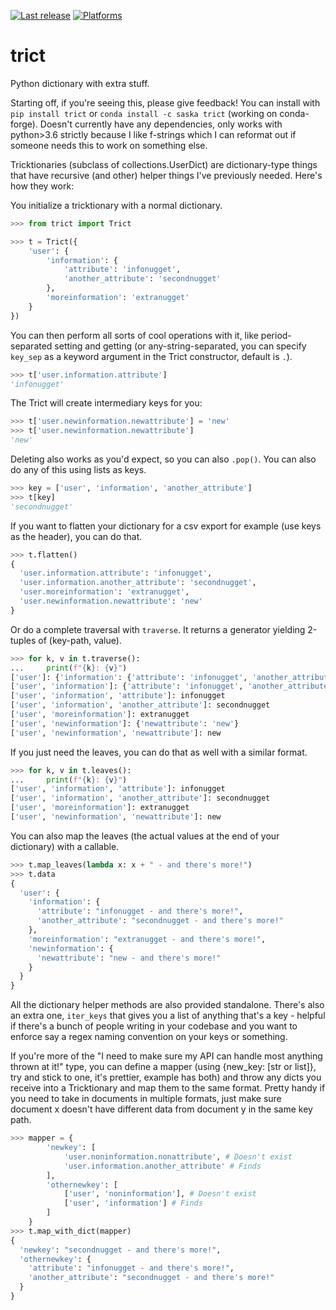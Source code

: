 [![Last release](https://anaconda.org/saska/trict/badges/latest_release_date.svg)](https://anaconda.org/saska/trict/)
[![Platforms](https://anaconda.org/saska/trict/badges/platforms.svg)](https://anaconda.org/saska/trict/)

# trict

Python dictionary with extra stuff.

Starting off, if you're seeing this, please give feedback! You can install with `pip install trict` or `conda install -c saska trict` (working on conda-forge). Doesn't currently have any dependencies, only works with python>3.6 strictly because I like f-strings which I can reformat out if someone needs this to work on something else.

Tricktionaries (subclass of collections.UserDict) are dictionary-type things that have recursive (and other) helper things I've previously needed. Here's how they work:

You initialize a tricktionary with a normal dictionary.

```python
>>> from trict import Trict

>>> t = Trict({
    'user': {
        'information': {
            'attribute': 'infonugget',
            'another_attribute': 'secondnugget'
        },
        'moreinformation': 'extranugget'
    }
})
```
You can then perform all sorts of cool operations with it, like period-separated setting and getting (or any-string-separated, you can specify `key_sep` as a keyword argument in the Trict constructor, default is `.`).

```python
>>> t['user.information.attribute']
'infonugget'
```

The Trict will create intermediary keys for you:
```python
>>> t['user.newinformation.newattribute'] = 'new'
>>> t['user.newinformation.newattribute']
'new'
```

Deleting also works as you'd expect, so you can also `.pop()`. You can also do any of this using lists as keys.
```python
>>> key = ['user', 'information', 'another_attribute']
>>> t[key]
'secondnugget'
```

If you want to flatten your dictionary for a csv export for example (use keys as the header), you can do that.
```python
>>> t.flatten()
{
  'user.information.attribute': 'infonugget', 
  'user.information.another_attribute': 'secondnugget', 
  'user.moreinformation': 'extranugget', 
  'user.newinformation.newattribute': 'new'
}
```

Or do a complete traversal with `traverse`. It returns a generator yielding 2-tuples of (key-path, value).
```python
>>> for k, v in t.traverse():
...     print(f"{k}: {v}")
['user']: {'information': {'attribute': 'infonugget', 'another_attribute': 'secondnugget'}, 'moreinformation': 'extranugget', 'newinformation': {'newattribute': 'new'}}
['user', 'information']: {'attribute': 'infonugget', 'another_attribute': 'secondnugget'}
['user', 'information', 'attribute']: infonugget
['user', 'information', 'another_attribute']: secondnugget
['user', 'moreinformation']: extranugget
['user', 'newinformation']: {'newattribute': 'new'}
['user', 'newinformation', 'newattribute']: new
```
If you just need the leaves, you can do that as well with a similar format.
```python
>>> for k, v in t.leaves():
...     print(f"{k}: {v}")
['user', 'information', 'attribute']: infonugget
['user', 'information', 'another_attribute']: secondnugget
['user', 'moreinformation']: extranugget
['user', 'newinformation', 'newattribute']: new
```

You can also map the leaves (the actual values at the end of your dictionary) with a callable.
```python
>>> t.map_leaves(lambda x: x + " - and there's more!")
>>> t.data
{
  'user': {
    'information': {
      'attribute': "infonugget - and there's more!", 
      'another_attribute': "secondnugget - and there's more!"
    }, 
    'moreinformation': "extranugget - and there's more!", 
    'newinformation': {
      'newattribute': "new - and there's more!"
    }
  }
}
```

All the dictionary helper methods are also provided standalone. There's also an extra one, `iter_keys` that gives you a list of anything that's a key - helpful if there's a bunch of people writing in your codebase and you want to enforce say a regex naming convention on your keys or something.

If you're more of the "I need to make sure my API can handle most anything thrown at it!" type, you can define a mapper (using {new_key: [str or list]}, try and stick to one, it's prettier, example has both) and throw any dicts you receive into a Tricktionary and map them to the same format. Pretty handy if you need to take in documents in multiple formats, just make sure document x doesn't have different data from document y in the same key path.

```python
>>> mapper = {
        'newkey': [
            'user.noninformation.nonattribute', # Doesn't exist
            'user.information.another_attribute' # Finds
        ],
        'othernewkey': [
            ['user', 'noninformation'], # Doesn't exist
            ['user', 'information'] # Finds
        ]
    }
>>> t.map_with_dict(mapper)
{
  'newkey': "secondnugget - and there's more!", 
  'othernewkey': {
    'attribute': "infonugget - and there's more!", 
    'another_attribute': "secondnugget - and there's more!"
  }
}
```
